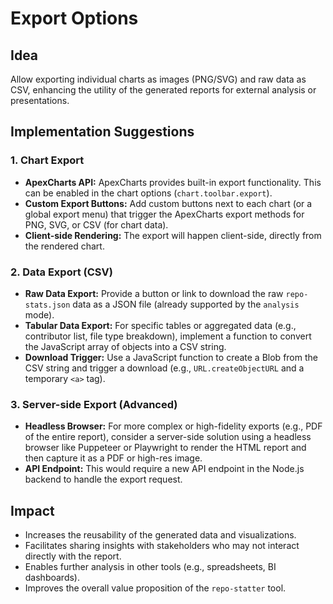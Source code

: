 # Export Options

## Idea
Allow exporting individual charts as images (PNG/SVG) and raw data as CSV, enhancing the utility of the generated reports for external analysis or presentations.

## Implementation Suggestions

### 1. Chart Export
- **ApexCharts API:** ApexCharts provides built-in export functionality. This can be enabled in the chart options (`chart.toolbar.export`).
- **Custom Export Buttons:** Add custom buttons next to each chart (or a global export menu) that trigger the ApexCharts export methods for PNG, SVG, or CSV (for chart data).
- **Client-side Rendering:** The export will happen client-side, directly from the rendered chart.

### 2. Data Export (CSV)
- **Raw Data Export:** Provide a button or link to download the raw `repo-stats.json` data as a JSON file (already supported by the `analysis` mode).
- **Tabular Data Export:** For specific tables or aggregated data (e.g., contributor list, file type breakdown), implement a function to convert the JavaScript array of objects into a CSV string.
- **Download Trigger:** Use a JavaScript function to create a Blob from the CSV string and trigger a download (e.g., `URL.createObjectURL` and a temporary `<a>` tag).

### 3. Server-side Export (Advanced)
- **Headless Browser:** For more complex or high-fidelity exports (e.g., PDF of the entire report), consider a server-side solution using a headless browser like Puppeteer or Playwright to render the HTML report and then capture it as a PDF or high-res image.
- **API Endpoint:** This would require a new API endpoint in the Node.js backend to handle the export request.

## Impact
- Increases the reusability of the generated data and visualizations.
- Facilitates sharing insights with stakeholders who may not interact directly with the report.
- Enables further analysis in other tools (e.g., spreadsheets, BI dashboards).
- Improves the overall value proposition of the `repo-statter` tool.
